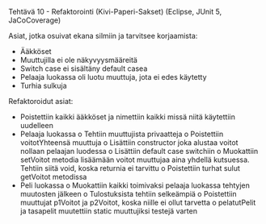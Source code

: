 Tehtävä 10 - Refaktorointi (Kivi-Paperi-Sakset) (Eclipse, JUnit 5, JaCoCoverage)

Asiat, jotka osuivat ekana silmiin ja tarvitsee korjaamista:
-	Ääkköset
-	Muuttujilla ei ole näkyvyysmääreitä
-	Switch case ei sisältäny default casea
-	Pelaaja luokassa oli luotu muuttuja, jota ei edes käytetty
-	Turhia sulkuja

Refaktoroidut asiat:
-	Poistettiin kaikki ääkköset ja nimettiin kaikki missä niitä käytettiin uudelleen
-	Pelaaja luokassa 
o	Tehtiin muuttujista privaatteja
o	Poistettiin voitotYhteensä muuttuja
o	Lisättiin constructor joka alustaa voitot nollaan pelaajan luodessa
o	Lisättiin default case switchiin
o	Muokattiin setVoitot metodia lisäämään voitot muuttujaa aina yhdellä kutsuessa. Tehtiin siitä void, koska returnia ei tarvittu
o	Poistettiin turhat sulut getVoitot metodissa
-	Peli luokassa
o	Muokattiin kaikki toimivaksi pelaaja luokassa tehtyjen muutosten jälkeen
o	Tulostuksista tehtiin selkeämpiä
o	Poistettiin muuttujat p1Voitot ja p2Voitot, koska niille ei ollut tarvetta
o	pelatutPelit ja tasapelit muutettiin static muuttujiksi testejä varten